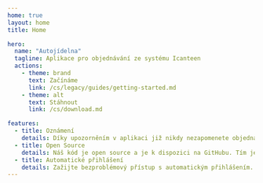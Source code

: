 ```yaml
---
home: true
layout: home
title: Home

hero:
  name: "Autojídelna"
  tagline: Aplikace pro objednávání ze systému Icanteen
  actions:
    - theme: brand
      text: Začínáme
      link: /cs/legacy/guides/getting-started.md
    - theme: alt
      text: Stáhnout
      link: /cs/download.md

features:
  - title: Oznámení
    details: Díky upozorněním v aplikaci již nikdy nezapomenete objednat oběd.
  - title: Open Source
    details: Náš kód je open source a je k dispozici na GitHubu. Tím je zajištěna jeho kvalita a bezpečnost.
  - title: Automatické přihlášení
    details: Zažijte bezproblémový přístup s automatickým přihlášením.
---
```

